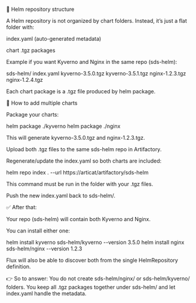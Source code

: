 

📂 Helm repository structure

A Helm repository is not organized by chart folders.
Instead, it’s just a flat folder with:

index.yaml (auto-generated metadata)

chart .tgz packages

Example if you want Kyverno and Nginx in the same repo (sds-helm):

sds-helm/
  index.yaml
  kyverno-3.5.0.tgz
  kyverno-3.5.1.tgz
  nginx-1.2.3.tgz
  nginx-1.2.4.tgz


Each chart package is a .tgz file produced by helm package.

🚀 How to add multiple charts

Package your charts:

helm package ./kyverno
helm package ./nginx


This will generate kyverno-3.5.0.tgz and nginx-1.2.3.tgz.

Upload both .tgz files to the same sds-helm repo in Artifactory.

Regenerate/update the index.yaml so both charts are included:

helm repo index . --url https://articat/artifactory/sds-helm


This command must be run in the folder with your .tgz files.

Push the new index.yaml back to sds-helm/.

✅ After that:

Your repo (sds-helm) will contain both Kyverno and Nginx.

You can install either one:

helm install kyverno sds-helm/kyverno --version 3.5.0
helm install nginx sds-helm/nginx --version 1.2.3


Flux will also be able to discover both from the single HelmRepository definition.

👉 So to answer:
You do not create sds-helm/nginx/ or sds-helm/kyverno/ folders.
You keep all .tgz packages together under sds-helm/ and let index.yaml handle the metadata.
